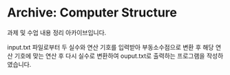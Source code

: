 # Archive: Computer Structure
과제 및 수업 내용 정리 아카이브입니다.

input.txt 파일로부터 두 실수와 연산 기호를 입력받아 부동소수점으로 변환 후 해당 연산 기호에 맞는 연산 후 다시 실수로 변환하여 ouput.txt로 출력하는 프로그램을 작성하였습니다.
